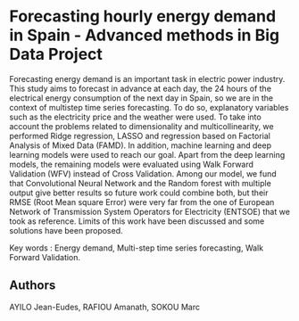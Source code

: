 # Forecasting hourly energy demand in Spain - Advanced methods in Big Data Project

Forecasting energy demand is an important task in electric power industry. This study aims to forecast in advance at each day, the 24 hours of the electrical energy consumption of the next day in Spain, so we are in the context of multistep time series forecasting. To do so, explanatory variables such as the electricity price and the weather were used. To take into account the problems related to dimensionality and multicollinearity, we performed Ridge regression, LASSO and regression based on Factorial Analysis of Mixed Data (FAMD). In addition, machine learning and deep learning models were used to reach our goal. Apart from the deep learning models, the remaining models were evaluated using Walk Forward Validation (WFV) instead of Cross Validation. Among our model, we fund that Convolutional Neural
Network and the Random forest with multiple output give better results so future work could combine both, but their RMSE (Root Mean square Error) were very far from the one of European Network of Transmission System Operators for Electricity (ENTSOE) that we took as reference. Limits of this work have been discussed and some solutions have been proposed.

Key words : Energy demand, Multi-step time series forecasting, Walk Forward Validation.

## Authors  
AYILO Jean-Eudes, RAFIOU Amanath, SOKOU Marc

